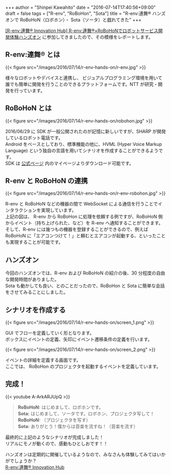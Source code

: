+++
author = "Shinpei Kawahito"
date = "2016-07-14T17:40:56+09:00"
draft = false
tags = ["R-env", "RoBoHon", "Sota"]
title = "R-env:連舞® ハンズオンで RoBoHoN（ロボホン）・ Sota（ソータ）と戯れてきた"
+++

[[R-env:連舞® Innovation Hub] R-env:連舞®×RoBoHoNでロボットサービス開発体験ハンズオン](https://r-env.doorkeeper.jp/events/48273) に参加してきましたので、その模様をレポートします。

## R-env:連舞® とは
{{< figure src="/images/2016/07/14/r-env-hands-on/r-env.jpg" >}}

様々なロボットやデバイスと連携し、 ビジュアルプログラミング環境を用いて誰でも簡単に開発を行うことのできるプラットフォームです。NTT が研究・開発を行っています。  

## RoBoHoN とは
{{< figure src="/images/2016/07/14/r-env-hands-on/robohon.jpg" >}}

2016/06/29 に SDK が一般公開されたのが記憶に新しいですが、SHARP が開発しているロボット電話です。  
Android をベースとしており、標準機能の他に、HVML (Hyper Voice Markup Language) という独自の言語を用いてシナリオを作成することができるようです。  
SDK は [公式ページ](https://robohon.com/) 内のマイページよりダウンロード可能です。


## R-env と RoBoHoN の連携
{{< figure src="/images/2016/07/14/r-env-hands-on/r-env-robohon.jpg" >}}

R-env と RoBoHoN などの機器の間で WebSocket による通信を行うことでインタラクションを実現しています。  
上記の図は、 R-env から RoBoHon に処理を依頼する例ですが、RoBoHoN 側からイベント（持ち上げられた、など）を R-env へ通知することができます。  
そして、R-env には幾つもの機器を登録することができるので、例えば RoBoHoN に「エアコンつけて！」と頼むとエアコンが起動する、といったことも実現することが可能です。

## ハンズオン
今回のハンズオンでは、R-env および RoBoHoN の紹介の後、30 分程度の自由な開発時間がありました。  
Sota も動かしても良い、とのことだったので、RoBoHon と Sota に簡単な会話をさせてみることにしました。

## シナリオを作成する
{{< figure src="/images/2016/07/14/r-env-hands-on/screen_1.png" >}}

GUI でフローを定義していく形となります。  
ボックスにイベントの定義、矢印にイベント遷移条件の定義を行います。

{{< figure src="/images/2016/07/14/r-env-hands-on/screen_2.png" >}}

イベントの詳細を定義する画面です。  
ここでは、 RoBoHon のプロジェクタを起動するイベントを定義しています。

## 完成！
{{< youtube A-ArkARJUpQ >}}

> **RoBoHoN:** はじめまして、ロボホンです。  
**Sota:** はじめまして、ソータです。ロボホン、プロジェクタ写して！  
**RoBoHoN:** （プロジェクタを写す）  
**Sota:** ありがとう！僕からは音楽を流すね！（音楽を流す）

最終的に上記のようなシナリオが完成しました！  
リアルにモノが動くので、感動もひとしおです！！

ハンズオンは定期的に開催しているようなので、みなさんも体験してみてはいかがでしょうか？  
[R-env:連舞® Innovation Hub](https://r-env.doorkeeper.jp/)
